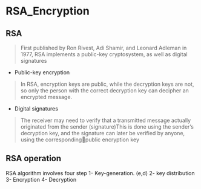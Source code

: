 RSA_Encryption
==========

RSA
-----

> First published by Ron Rivest, Adi Shamir, and Leonard Adleman in 1977, RSA implements a public-key cryptosystem, as well as digital signatures

 * Public-key encryption     
> In RSA, encryption keys are public, while the decryption keys are not, so only the person with the correct decryption key can decipher an encrypted message.

* Digital signatures                          

> The receiver may need to verify that a transmitted message actually originated from the sender (signature)This is done using the sender’s decryption key, and the signature can later be verified by anyone, using the correspondingpublic encryption key

RSA operation
-----
RSA algorithm involves four step 
1- Key-generation. (e,d)
2- key distribution
3- Encryption 
4- Decryption  

